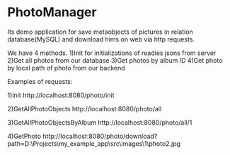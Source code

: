 # PhotoManager
Its demo application for save metaobjects of pictures in relation database(MySQL)
and download hims on web via http requests.

We have 4 methods. 
1)Init for initializations of readies jsons from server
2)Get all photos from our database
3)Get photos by album ID
4)Get photo by local path of photo from our backend

Examples of requests:

1)Init
http://localhost:8080/photo/init

2)GetAllPhotoObjects
http://localhost:8080/photo/all

3)GetAllPhotoObjectsByAlbum
http://localhost:8080/photo/all/1

4)GetPhoto
http://localhost:8080/photo/download?path=D:\\Projects\\my_example_app\\src\\images\\1\\photo2.jpg